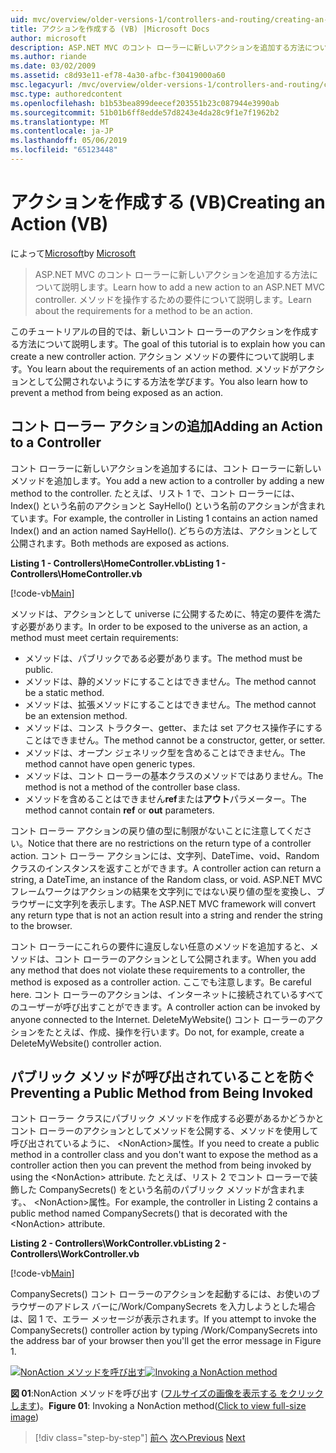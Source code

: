 ```yaml
---
uid: mvc/overview/older-versions-1/controllers-and-routing/creating-an-action-vb
title: アクションを作成する (VB) |Microsoft Docs
author: microsoft
description: ASP.NET MVC のコント ローラーに新しいアクションを追加する方法について説明します。 メソッドを操作するための要件について説明します。
ms.author: riande
ms.date: 03/02/2009
ms.assetid: c8d93e11-ef78-4a30-afbc-f30419000a60
msc.legacyurl: /mvc/overview/older-versions-1/controllers-and-routing/creating-an-action-vb
msc.type: authoredcontent
ms.openlocfilehash: b1b53bea899deecef203551b23c087944e3990ab
ms.sourcegitcommit: 51b01b6ff8edde57d8243e4da28c9f1e7f1962b2
ms.translationtype: MT
ms.contentlocale: ja-JP
ms.lasthandoff: 05/06/2019
ms.locfileid: "65123448"
---
```

# <a name="creating-an-action-vb"></a><span data-ttu-id="ef9ac-104">アクションを作成する (VB)</span><span class="sxs-lookup"><span data-stu-id="ef9ac-104">Creating an Action (VB)</span></span>

<span data-ttu-id="ef9ac-105">によって[Microsoft](https://github.com/microsoft)</span><span class="sxs-lookup"><span data-stu-id="ef9ac-105">by [Microsoft](https://github.com/microsoft)</span></span>

> <span data-ttu-id="ef9ac-106">ASP.NET MVC のコント ローラーに新しいアクションを追加する方法について説明します。</span><span class="sxs-lookup"><span data-stu-id="ef9ac-106">Learn how to add a new action to an ASP.NET MVC controller.</span></span> <span data-ttu-id="ef9ac-107">メソッドを操作するための要件について説明します。</span><span class="sxs-lookup"><span data-stu-id="ef9ac-107">Learn about the requirements for a method to be an action.</span></span>

<span data-ttu-id="ef9ac-108">このチュートリアルの目的では、新しいコント ローラーのアクションを作成する方法について説明します。</span><span class="sxs-lookup"><span data-stu-id="ef9ac-108">The goal of this tutorial is to explain how you can create a new controller action.</span></span> <span data-ttu-id="ef9ac-109">アクション メソッドの要件について説明します。</span><span class="sxs-lookup"><span data-stu-id="ef9ac-109">You learn about the requirements of an action method.</span></span> <span data-ttu-id="ef9ac-110">メソッドがアクションとして公開されないようにする方法を学びます。</span><span class="sxs-lookup"><span data-stu-id="ef9ac-110">You also learn how to prevent a method from being exposed as an action.</span></span>

## <a name="adding-an-action-to-a-controller"></a><span data-ttu-id="ef9ac-111">コント ローラー アクションの追加</span><span class="sxs-lookup"><span data-stu-id="ef9ac-111">Adding an Action to a Controller</span></span>

<span data-ttu-id="ef9ac-112">コント ローラーに新しいアクションを追加するには、コント ローラーに新しいメソッドを追加します。</span><span class="sxs-lookup"><span data-stu-id="ef9ac-112">You add a new action to a controller by adding a new method to the controller.</span></span> <span data-ttu-id="ef9ac-113">たとえば、リスト 1 で、コント ローラーには、Index() という名前のアクションと SayHello() という名前のアクションが含まれています。</span><span class="sxs-lookup"><span data-stu-id="ef9ac-113">For example, the controller in Listing 1 contains an action named Index() and an action named SayHello().</span></span> <span data-ttu-id="ef9ac-114">どちらの方法は、アクションとして公開されます。</span><span class="sxs-lookup"><span data-stu-id="ef9ac-114">Both methods are exposed as actions.</span></span>

<span data-ttu-id="ef9ac-115">**Listing 1 - Controllers\HomeController.vb**</span><span class="sxs-lookup"><span data-stu-id="ef9ac-115">**Listing 1 - Controllers\HomeController.vb**</span></span>

[!code-vb[Main](creating-an-action-vb/samples/sample1.vb)]

<span data-ttu-id="ef9ac-116">メソッドは、アクションとして universe に公開するために、特定の要件を満たす必要があります。</span><span class="sxs-lookup"><span data-stu-id="ef9ac-116">In order to be exposed to the universe as an action, a method must meet certain requirements:</span></span>

- <span data-ttu-id="ef9ac-117">メソッドは、パブリックである必要があります。</span><span class="sxs-lookup"><span data-stu-id="ef9ac-117">The method must be public.</span></span>
- <span data-ttu-id="ef9ac-118">メソッドは、静的メソッドにすることはできません。</span><span class="sxs-lookup"><span data-stu-id="ef9ac-118">The method cannot be a static method.</span></span>
- <span data-ttu-id="ef9ac-119">メソッドは、拡張メソッドにすることはできません。</span><span class="sxs-lookup"><span data-stu-id="ef9ac-119">The method cannot be an extension method.</span></span>
- <span data-ttu-id="ef9ac-120">メソッドは、コンス トラクター、getter、または set アクセス操作子にすることはできません。</span><span class="sxs-lookup"><span data-stu-id="ef9ac-120">The method cannot be a constructor, getter, or setter.</span></span>
- <span data-ttu-id="ef9ac-121">メソッドは、オープン ジェネリック型を含めることはできません。</span><span class="sxs-lookup"><span data-stu-id="ef9ac-121">The method cannot have open generic types.</span></span>
- <span data-ttu-id="ef9ac-122">メソッドは、コント ローラーの基本クラスのメソッドではありません。</span><span class="sxs-lookup"><span data-stu-id="ef9ac-122">The method is not a method of the controller base class.</span></span>
- <span data-ttu-id="ef9ac-123">メソッドを含めることはできません**ref**または**アウト**パラメーター。</span><span class="sxs-lookup"><span data-stu-id="ef9ac-123">The method cannot contain **ref** or **out** parameters.</span></span>

<span data-ttu-id="ef9ac-124">コント ローラー アクションの戻り値の型に制限がないことに注意してください。</span><span class="sxs-lookup"><span data-stu-id="ef9ac-124">Notice that there are no restrictions on the return type of a controller action.</span></span> <span data-ttu-id="ef9ac-125">コント ローラー アクションには、文字列、DateTime、void、Random クラスのインスタンスを返すことができます。</span><span class="sxs-lookup"><span data-stu-id="ef9ac-125">A controller action can return a string, a DateTime, an instance of the Random class, or void.</span></span> <span data-ttu-id="ef9ac-126">ASP.NET MVC フレームワークはアクションの結果を文字列にではない戻り値の型を変換し、ブラウザーに文字列を表示します。</span><span class="sxs-lookup"><span data-stu-id="ef9ac-126">The ASP.NET MVC framework will convert any return type that is not an action result into a string and render the string to the browser.</span></span>

<span data-ttu-id="ef9ac-127">コント ローラーにこれらの要件に違反しない任意のメソッドを追加すると、メソッドは、コント ローラーのアクションとして公開されます。</span><span class="sxs-lookup"><span data-stu-id="ef9ac-127">When you add any method that does not violate these requirements to a controller, the method is exposed as a controller action.</span></span> <span data-ttu-id="ef9ac-128">ここでも注意します。</span><span class="sxs-lookup"><span data-stu-id="ef9ac-128">Be careful here.</span></span> <span data-ttu-id="ef9ac-129">コント ローラーのアクションは、インターネットに接続されているすべてのユーザーが呼び出すことができます。</span><span class="sxs-lookup"><span data-stu-id="ef9ac-129">A controller action can be invoked by anyone connected to the Internet.</span></span> <span data-ttu-id="ef9ac-130">DeleteMyWebsite() コント ローラーのアクションをたとえば、作成、操作を行います。</span><span class="sxs-lookup"><span data-stu-id="ef9ac-130">Do not, for example, create a DeleteMyWebsite() controller action.</span></span>

## <a name="preventing-a-public-method-from-being-invoked"></a><span data-ttu-id="ef9ac-131">パブリック メソッドが呼び出されていることを防ぐ</span><span class="sxs-lookup"><span data-stu-id="ef9ac-131">Preventing a Public Method from Being Invoked</span></span>

<span data-ttu-id="ef9ac-132">コント ローラー クラスにパブリック メソッドを作成する必要があるかどうかとコント ローラーのアクションとしてメソッドを公開する、メソッドを使用して呼び出されているように、 &lt;NonAction&gt;属性。</span><span class="sxs-lookup"><span data-stu-id="ef9ac-132">If you need to create a public method in a controller class and you don't want to expose the method as a controller action then you can prevent the method from being invoked by using the &lt;NonAction&gt; attribute.</span></span> <span data-ttu-id="ef9ac-133">たとえば、リスト 2 でコント ローラーで装飾した CompanySecrets() をという名前のパブリック メソッドが含まれます。、 &lt;NonAction&gt;属性。</span><span class="sxs-lookup"><span data-stu-id="ef9ac-133">For example, the controller in Listing 2 contains a public method named CompanySecrets() that is decorated with the &lt;NonAction&gt; attribute.</span></span>

<span data-ttu-id="ef9ac-134">**Listing 2 - Controllers\WorkController.vb**</span><span class="sxs-lookup"><span data-stu-id="ef9ac-134">**Listing 2 - Controllers\WorkController.vb**</span></span>

[!code-vb[Main](creating-an-action-vb/samples/sample2.vb)]

<span data-ttu-id="ef9ac-135">CompanySecrets() コント ローラーのアクションを起動するには、お使いのブラウザーのアドレス バーに/Work/CompanySecrets を入力しようとした場合は、図 1 で、エラー メッセージが表示されます。</span><span class="sxs-lookup"><span data-stu-id="ef9ac-135">If you attempt to invoke the CompanySecrets() controller action by typing /Work/CompanySecrets into the address bar of your browser then you'll get the error message in Figure 1.</span></span>

<span data-ttu-id="ef9ac-136">[![NonAction メソッドを呼び出す](creating-an-action-vb/_static/image1.jpg)](creating-an-action-vb/_static/image1.png)</span><span class="sxs-lookup"><span data-stu-id="ef9ac-136">[![Invoking a NonAction method](creating-an-action-vb/_static/image1.jpg)](creating-an-action-vb/_static/image1.png)</span></span>

<span data-ttu-id="ef9ac-137">**図 01**:NonAction メソッドを呼び出す ([フルサイズの画像を表示する をクリックします](creating-an-action-vb/_static/image2.png))。</span><span class="sxs-lookup"><span data-stu-id="ef9ac-137">**Figure 01**: Invoking a NonAction method([Click to view full-size image](creating-an-action-vb/_static/image2.png))</span></span>

> [!div class="step-by-step"]
> <span data-ttu-id="ef9ac-138">[前へ](creating-a-controller-vb.md)
> [次へ](aspnet-mvc-controllers-overview-cs.md)</span><span class="sxs-lookup"><span data-stu-id="ef9ac-138">[Previous](creating-a-controller-vb.md)
[Next](aspnet-mvc-controllers-overview-cs.md)</span></span>
